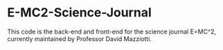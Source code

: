 # E-MC2-Science-Journal
This code is the back-end and front-end for the science journal E=MC^2, currently maintained by Professor David Mazziotti.
